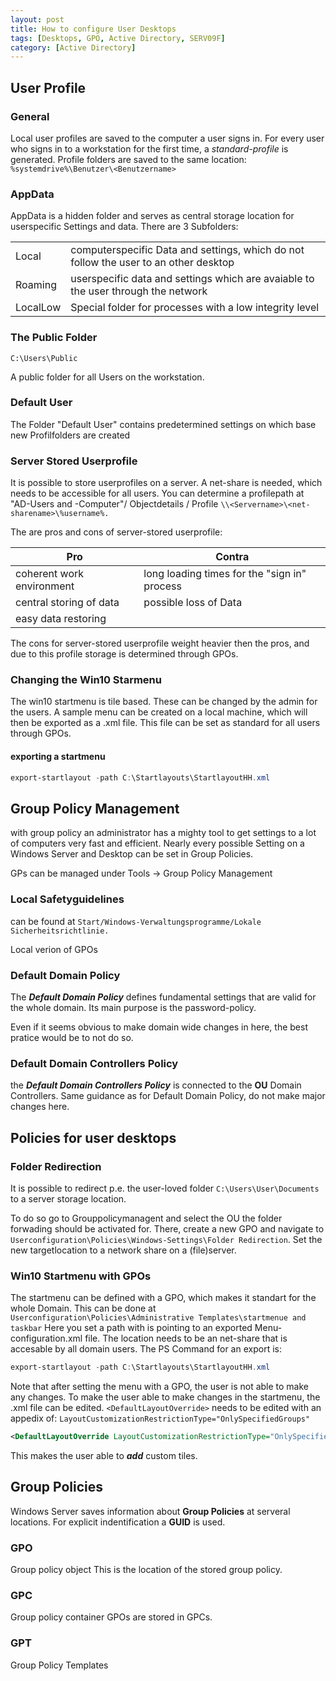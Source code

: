 ```yaml
---
layout: post
title: How to configure User Desktops
tags: [Desktops, GPO, Active Directory, SERV09F]
category: [Active Directory]
---
```

## User Profile

### General

Local user profiles are saved to the computer a user signs in. For every user who signs in to a workstation for the first time, a *standard-profile* is generated. Profile folders are saved to the same location: 
`%systemdrive%\Benutzer\<Benutzername>`

### AppData

AppData is a hidden folder and serves as central storage location for userspecific Settings and data. There are 3 Subfolders:

|||
|---|---|
|Local| computerspecific Data and settings, which do not follow the user to an other desktop|
|Roaming|userspecific data and settings which are avaiable to the user through the network|
|LocalLow|Special folder for processes with a low integrity level|

### The Public Folder

`C:\Users\Public`

A public folder for all Users on the workstation.

### Default User

The Folder "Default User" contains predetermined settings on which base new Profilfolders are created 

### Server Stored Userprofile

It is possible to store userprofiles on a server. 
A net-share is needed, which needs to be accessible for all users.
You can determine a profilepath at "AD-Users and -Computer"/ Objectdetails / Profile
`\\<Servername>\<net-sharename>\%username%.`

The are pros and cons of server-stored userprofile:

|Pro|Contra|
|---|---|
|coherent work environment|long loading times for the "sign in" process|
|central storing of data|possible loss of Data|
|easy data restoring||

The cons for server-stored userprofile weight heavier then the pros, and due to this profile storage is determined through GPOs.

### Changing the Win10 Starmenu

The win10 startmenu is tile based. These can be changed by the admin for the users. A sample menu can be created on a local machine, which will then be exported as a .xml file. This file can be set as standard for all users through GPOs.

#### exporting a startmenu

```Powershell
export-startlayout -path C:\Startlayouts\StartlayoutHH.xml 
```

## Group Policy Management 

with group policy an administrator has a mighty tool to get settings to a lot of computers very fast and efficient. 
Nearly every possible Setting on a Windows Server and Desktop can be set in Group Policies.

GPs can be managed under Tools -> Group Policy Management

### Local Safetyguidelines

can be found at `Start/Windows-Verwaltungsprogramme/Lokale Sicherheitsrichtlinie.`

Local verion of GPOs

### Default Domain Policy
 
 The ***Default Domain Policy*** defines fundamental settings that are valid for the whole domain. 
 Its main purpose is the password-policy.

 Even if it seems obvious to make domain wide changes in here, the best pratice would be to not do so.

### Default Domain Controllers Policy

 the ***Default Domain Controllers Policy*** is connected to the **OU** Domain Controllers. 
 Same guidance as for Default Domain Policy, do not make major changes here.

## Policies for user desktops

### Folder Redirection

It is possible to redirect p.e. the user-loved folder `C:\Users\User\Documents` to a server storage location.

To do so go to Grouppolicymanagent and select the OU the folder forwading should be activated for. There, create a new GPO and navigate to `Userconfiguration\Policies\Windows-Settings\Folder Redirection`.
Set the new targetlocation to a network share on a (file)server.

### Win10 Startmenu with GPOs

The startmenu can be defined with a GPO, which makes it standart for the whole Domain. This can be done at `Userconfiguration\Policies\Administrative Templates\startmenue and taskbar`
Here you set a path with is pointing to an exported Menu-configuration.xml file.
The location needs to be an net-share that is accesable by all domain users.
The PS Command for an export is:

```Powershell
export-startlayout -path C:\Startlayouts\StartlayoutHH.xml 
```

Note that after setting the menu with a GPO, the user is not able to make any changes.
To make the user able to make changes in the startmenu, the .xml file can be edited.
`<DefaultLayoutOverride>` needs to be edited with an appedix of:
`LayoutCustomizationRestrictionType="OnlySpecifiedGroups"`

```xml
<DefaultLayoutOverride LayoutCustomizationRestrictionType="OnlySpecifiedGroups"> 
```
This makes the user able to ***add*** custom tiles.

## Group Policies

Windows Server saves information about **Group Policies** at serveral locations.
For explicit indentification a **GUID** is used. 

### GPO

Group policy object
This is the location of the stored group policy.

### GPC

Group policy container
GPOs are stored in GPCs.

### GPT

Group Policy Templates



